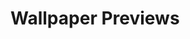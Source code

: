 # Wallpaper Previews

<img src="001-mono.png" alt=""/>
<img src="002-mono.png" alt=""/>
<img src="003-mono.png" alt=""/>
<img src="004-mono.png" alt=""/>
<img src="005-mono.png" alt=""/>
<img src="006-mono.png" alt=""/>
<img src="007-mono.png" alt=""/>
<img src="008-mono.png" alt=""/>
<img src="009-mono.png" alt=""/>
<img src="010-mono.png" alt=""/>
<img src="011-mono.png" alt=""/>
<img src="012-mono.png" alt=""/>
<img src="013-mono.png" alt=""/>
<img src="014-mono.png" alt=""/>
<img src="015-mono.png" alt=""/>
<img src="016-mono.png" alt=""/>
<img src="017-mono.png" alt=""/>
<img src="018-mono.png" alt=""/>
<img src="019-mono.png" alt=""/>
